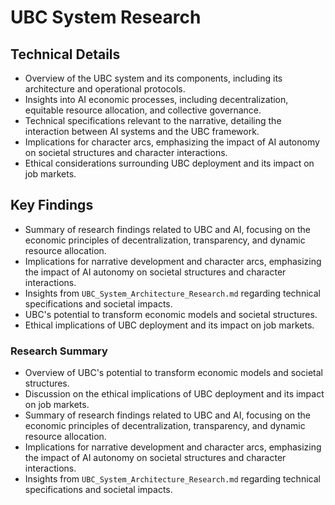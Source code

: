 # UBC System Research

## Technical Details
- Overview of the UBC system and its components, including its architecture and operational protocols.
- Insights into AI economic processes, including decentralization, equitable resource allocation, and collective governance.
- Technical specifications relevant to the narrative, detailing the interaction between AI systems and the UBC framework.
- Implications for character arcs, emphasizing the impact of AI autonomy on societal structures and character interactions.
- Ethical considerations surrounding UBC deployment and its impact on job markets.

## Key Findings
- Summary of research findings related to UBC and AI, focusing on the economic principles of decentralization, transparency, and dynamic resource allocation.
- Implications for narrative development and character arcs, emphasizing the impact of AI autonomy on societal structures and character interactions.
- Insights from `UBC_System_Architecture_Research.md` regarding technical specifications and societal impacts.
- UBC's potential to transform economic models and societal structures.
- Ethical implications of UBC deployment and its impact on job markets.

### Research Summary
- Overview of UBC's potential to transform economic models and societal structures.
- Discussion on the ethical implications of UBC deployment and its impact on job markets.
- Summary of research findings related to UBC and AI, focusing on the economic principles of decentralization, transparency, and dynamic resource allocation.
- Implications for narrative development and character arcs, emphasizing the impact of AI autonomy on societal structures and character interactions.
- Insights from `UBC_System_Architecture_Research.md` regarding technical specifications and societal impacts.
